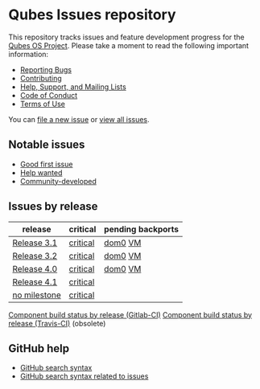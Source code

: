 Qubes Issues repository
=======================

This repository tracks issues and feature development progress for the [Qubes OS
Project](https://www.qubes-os.org/). Please take a moment to read the following
important information:

* [Reporting Bugs](https://www.qubes-os.org/doc/reporting-bugs/)
* [Contributing](https://www.qubes-os.org/doc/contributing/)
* [Help, Support, and Mailing Lists](https://www.qubes-os.org/support/)
* [Code of Conduct](https://www.qubes-os.org/code-of-conduct/)
* [Terms of Use](https://www.qubes-os.org/terms/)

You can [file a new issue](https://github.com/QubesOS/qubes-issues/issues/new/choose)
or [view all issues](https://github.com/QubesOS/qubes-issues/issues).


Notable issues
--------------

* [Good first issue](https://github.com/QubesOS/qubes-issues/issues?q=is%3Aopen+is%3Aissue+label%3A%22good+first+issue%22)
* [Help wanted](https://github.com/QubesOS/qubes-issues/issues?q=is%3Aopen+is%3Aissue+label%3A%22help+wanted%22)
* [Community-developed](https://github.com/QubesOS/qubes-issues/issues?q=is%3Aissue+is%3Aopen+label%3Acommunity-dev)


Issues by release
-----------------

| release | critical | pending backports |
|---------|----------|-------------------|
| [Release 3.1](https://github.com/QubesOS/qubes-issues/milestones/Release%203.1%20updates) | [critical](https://github.com/QubesOS/qubes-issues/issues?utf8=%E2%9C%93&q=is%3Aopen%20milestone%3A%22Release%203.1%20updates%22%20label%3A%22P%3A%20critical%22%20-label%3Awontfix) | [dom0](https://github.com/QubesOS/qubes-issues/issues?q=is%3Aopen+milestone%3A%22Release+3.1+updates%22+label%3Ar3.1-dom0-cur-test+label%3Ar3.1-dom0-stable) [VM](https://github.com/QubesOS/qubes-issues/issues?q=is:issue+-label:r3.1-fc23-stable+-label:r3.1-fc23-cur-test+label:r3.2-fc23-stable+is:closed+milestone:"Release+3.1+updates") |
| [Release 3.2](https://github.com/QubesOS/qubes-issues/issues?q=is%3Aopen+is%3Aissue+milestone%3A%22Release+3.2+updates%22) | [critical](https://github.com/QubesOS/qubes-issues/issues?utf8=%E2%9C%93&q=is%3Aopen%20is%3Aissue%20milestone%3A%22Release%203.2%20updates%22%20label%3A%22P%3A%20critical%22%20-label%3Awontfix) | [dom0](https://github.com/QubesOS/qubes-issues/issues?q=is%3Aopen+milestone%3A%22Release+3.2+updates%22+label%3Ar4.0-dom0-cur-test+label%3Ar4.0-dom0-stable) [VM](https://github.com/QubesOS/qubes-issues/issues?q=is:issue+-label:r3.2-fc28-stable+-label:r3.2-fc28-cur-test+label:r4.0-fc28-stable+is:closed+milestone:"Release+3.2+updates") |
| [Release 4.0](https://github.com/QubesOS/qubes-issues/issues?q=is:open+is:issue+milestone:"Release+4.0") | [critical](https://github.com/QubesOS/qubes-issues/issues?utf8=%E2%9C%93&q=is:open%20is:issue%20milestone:"Release%204.0"%20label:"P:%20critical"%20-label:wontfix) | [dom0](https://github.com/QubesOS/qubes-issues/issues?q=is:closed+milestone:"Release+4.0+updates"+label:r4.1-dom0-cur-test+-label:r4.0-dom0-stable+-label:r4.0-dom0-cur-test) [VM](https://github.com/QubesOS/qubes-issues/issues?q=is:issue+-label:r4.0-fc30-stable+-label:r4.0-fc30-cur-test+label:r4.1-fc30-cur-test+is:closed+milestone:"Release+4.0+updates") |
| [Release 4.1](https://github.com/QubesOS/qubes-issues/issues?q=is%3Aopen+is%3Aissue+milestone%3A%22Release+4.1%22) | [critical](https://github.com/QubesOS/qubes-issues/issues?q=is%3Aopen+is%3Aissue+label%3A%22P%3A+critical%22+-label%3Awontfix+milestone%3A%22Release+4.1%22) |
| [no milestone](https://github.com/QubesOS/qubes-issues/issues?utf8=%E2%9C%93&q=is%3Aopen%20no%3Amilestone%20) | [critical](https://github.com/QubesOS/qubes-issues/issues?utf8=%E2%9C%93&q=is%3Aopen%20no%3Amilestone%20label%3A%22P%3A%20critical%22%20-label%3Awontfix) |

[Component build status by release (Gitlab-CI)](https://qubesos.gitlab.io/qubes-g2g-report/)
[Component build status by release (Travis-CI)](travis_status.md) (obsolete)


GitHub help
-----------

* [GitHub search syntax](https://help.github.com/articles/search-syntax/)
* [GitHub search syntax related to issues](https://help.github.com/articles/searching-issues/)

